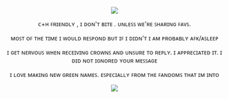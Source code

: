 


</h1>

<p align="center"><img src="https://files.catbox.moe/czdq02.png" ">
  
<p align="center"> ᴄ+ʜ ꜰʀɪᴇɴᴅʟʏ , ɪ ᴅᴏɴ'ᴛ ʙɪᴛᴇ . ᴜɴʟᴇꜱꜱ ᴡᴇ'ʀᴇ ꜱʜᴀʀɪɴɢ ꜰᴀᴠꜱ.

<p align="center">ᴍᴏꜱᴛ ᴏꜰ ᴛʜᴇ ᴛɪᴍᴇ ɪ ᴡᴏᴜʟᴅ ʀᴇꜱᴘᴏɴᴅ ʙᴜᴛ ɪꜰ ɪ ᴅɪᴅɴ'ᴛ ɪ ᴀᴍ ᴘʀᴏʙᴀʙʟʏ ᴀꜰᴋ/ᴀꜱʟᴇᴇᴘ 

<p align="center">ɪ ɢᴇᴛ ɴᴇʀᴠᴏᴜꜱ ᴡʜᴇɴ ʀᴇᴄᴇɪᴠɪɴɢ ᴄʀᴏᴡɴꜱ ᴀɴᴅ ᴜɴꜱᴜʀᴇ ᴛᴏ ʀᴇᴘʟʏ. ɪ ᴀᴘᴘʀᴇᴄɪᴀᴛᴇᴅ ɪᴛ. ɪ ᴅɪᴅ ɴᴏᴛ ɪɢɴᴏʀᴇᴅ ʏᴏᴜʀ ᴍᴇꜱꜱᴀɢᴇ

<p align="center">ɪ ʟᴏᴠᴇ ᴍᴀᴋɪɴɢ ɴᴇᴡ ɢʀᴇᴇɴ ɴᴀᴍᴇꜱ. ᴇꜱᴘᴇᴄɪᴀʟʟʏ ꜰʀᴏᴍ ᴛʜᴇ ꜰᴀɴᴅᴏᴍꜱ ᴛʜᴀᴛ ɪᴍ ɪɴᴛᴏ

<p align="center"><img src="https://files.catbox.moe/d0z14w.png" ">

<h1 align="center"></[](h)>

